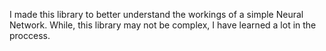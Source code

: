 I made this library to better understand the workings of a simple Neural Network. While, this library may not be complex, I have learned a lot in the proccess.
